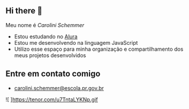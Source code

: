 ## Hi there 🤎

Meu nome é *Carolini Schemmer*

- Estou estudando no [Alura](https://www.alura.com.br_)
- Estou me desenvolvendo na linguagem JavaScript
- Utilizo esse espaço para minha organização e compartilhamento dos meus projetos desenvolvidos

## Entre em contato comigo
- carolini.schemmer@escola.pr.gov.br
 
 ![ ]https://tenor.com/u7TntaLYKNp.gif
